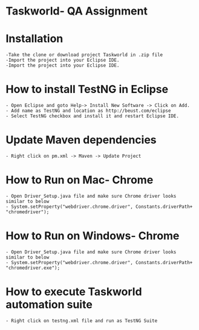 # Taskworld- QA Assignment

# Installation
    -Take the clone or download project Taskworld in .zip file
    -Import the project into your Eclipse IDE.
    -Import the project into your Eclipse IDE.
  

# How to install TestNG in Eclipse
    - Open Eclipse and goto Help-> Install New Software -> Click on Add.
    - Add name as TestNG and location as http://beust.com/eclipse
    - Select TestNG checkbox and install it and restart Eclipse IDE.
  
  # Update Maven dependencies
    - Right click on pm.xml -> Maven -> Update Project
  
# How to Run on Mac- Chrome
    - Open Driver_Setup.java file and make sure Chrome driver looks similar to below
    - System.setProperty("webdriver.chrome.driver", Constants.driverPath+ "chromedriver");

# How to Run on Windows- Chrome
    - Open Driver_Setup.java file and make sure Chrome driver looks similar to below
    - System.setProperty("webdriver.chrome.driver", Constants.driverPath+ "chromedriver.exe");

# How to execute Taskworld automation suite
    - Right click on testng.xml file and run as TestNG Suite
